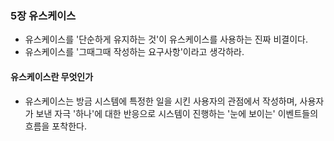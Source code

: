 ### 5장 유스케이스

* 유스케이스를 '단순하게 유지하는 것'이 유스케이스를 사용하는 진짜 비결이다.
* 유스케이스를 '그때그때 작성하는 요구사항'이라고 생각하라.

#### 유스케이스란 무엇인가
* 유스케이스는 방금 시스템에 특정한 일을 시킨 사용자의 관점에서 작성하며, 사용자가 보낸 자극 '하나'에 대한 반응으로 시스템이 진행하는 '눈에 보이는' 이벤트들의 흐름을 포착한다.